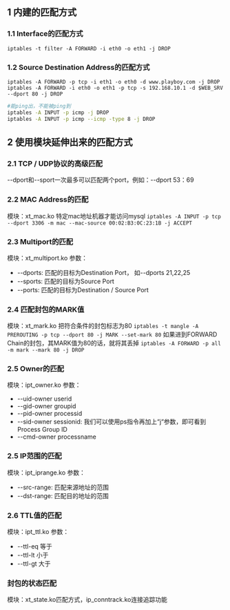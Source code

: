## 1 内建的匹配方式
### 1.1 Interface的匹配方式
`iptables -t filter -A FORWARD -i eth0 -o eth1 -j DROP`
### 1.2 Source Destination Address的匹配方式
`iptables -A FORWARD -p tcp -i eth1 -o eth0 -d www.playboy.com -j DROP`
`iptables -A FORWARD -i eth0 -o eth1 -p tcp -s 192.168.10.1 -d $WEB_SRV --dport 80 -j DROP`

```bash
#能ping出，不能被ping到
iptables -A INPUT -p icmp -j DROP
iptables -A INPUT -p icmp --icmp -type 8 -j DROP
```

## 2 使用模块延伸出来的匹配方式
### 2.1 TCP / UDP协议的高级匹配
--dport和--sport一次最多可以匹配两个port，例如：--dport 53：69
### 2.2 MAC Address的匹配
模块：xt_mac.ko
特定mac地址机器才能访问mysql
`iptables -A INPUT -p tcp --dport 3306 -m mac --mac-source 00:02:B3:0C:23:1B -j ACCEPT`
### 2.3 Multiport的匹配
模块：xt_multiport.ko
参数：
- --dports: 匹配的目标为Destination Port， 如--dports 21,22,25
- --sports: 匹配的目标为Source Port
- --ports: 匹配的目标为Destination / Source Port
### 2.4 匹配封包的MARK值
模块：xt_mark.ko
把符合条件的封包标志为80
`iptables -t mangle -A PREROUTING -p tcp --dport 80 -j MARK --set-mark 80`
如果进到FORWARD Chain的封包，其MARK值为80的话，就将其丢掉
`iptables -A FORWARD -p all -m mark --mark 80 -j DROP`
### 2.5 Owner的匹配
模块：ipt_owner.ko
参数：
- --uid-owner userid
- --gid-owner groupid
- --pid-owner processid
- --sid-owner sessionid: 我们可以使用ps指令再加上“j“参数，即可看到Process Group ID
- --cmd-owner processname
### 2.5 IP范围的匹配
模块：ipt_iprange.ko
参数：
- --src-range: 匹配来源地址的范围
- --dst-range: 匹配目的地址的范围
### 2.6 TTL值的匹配
模块：ipt_ttl.ko
参数：
- --ttl-eq 等于
- --ttl-lt 小于
- --ttl-gt 大于
### 封包的状态匹配
模块：xt_state.ko匹配方式，ip_conntrack.ko连接追踪功能
